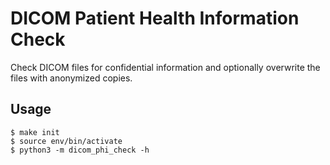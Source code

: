 # DICOM Patient Health Information Check
Check DICOM files for confidential information and optionally overwrite the files with anonymized copies.
## Usage
```
$ make init
$ source env/bin/activate
$ python3 -m dicom_phi_check -h
```